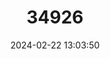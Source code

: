 ---
title: "34926"
category: "Wollemia nobilis"
draft: false
date: 2024-02-22 13:03:50
languages:
  English: ["Wollemi Pine"]
---